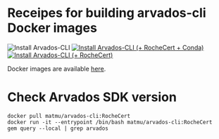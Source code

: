 # Receipes for building arvados-cli Docker images
![Install Arvados-CLI](https://github.com/matmu/arvados-cli/workflows/Install%20Arvados-CLI/badge.svg)
[![Install Arvados-CLI (+ RocheCert + Conda)](https://github.com/matmu/arvados-cli/actions/workflows/docker.arvados-cli.RocheCertConda.yml/badge.svg)](https://github.com/matmu/arvados-cli/actions/workflows/docker.arvados-cli.RocheCertConda.yml) [![Install Arvados-CLI (+ RocheCert)](https://github.com/matmu/arvados-cli/actions/workflows/docker.arvados-cli.RocheCert.yml/badge.svg)](https://github.com/matmu/arvados-cli/actions/workflows/docker.arvados-cli.RocheCert.yml)

Docker images are available [here](https://hub.docker.com/repository/docker/matmu/arvados-cli/general).

# Check Arvados SDK version
```
docker pull matmu/arvados-cli:RocheCert
docker run -it --entrypoint /bin/bash matmu/arvados-cli:RocheCert
gem query --local | grep arvados
```
